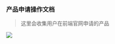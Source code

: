 ﻿<link href="/css/erp_docs.css?v=@ViewBag.Version" rel="stylesheet" />

### 产品申请操作文档
>这里会收集用户在前端官网申请的产品
<img src="/docs/product/images/pro014.jpg" />